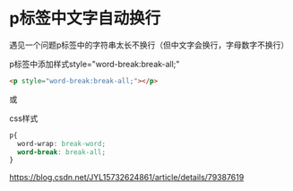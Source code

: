 # p标签中文字自动换行

遇见一个问题p标签中的字符串太长不换行（但中文字会换行，字母数字不换行）

p标签中添加样式style="word-break:break-all;"

```Html
<p style="word-break:break-all;"></p>
```

或

css样式

```css
p{
  word-wrap: break-word;
  word-break: break-all; 
}
```





https://blog.csdn.net/JYL15732624861/article/details/79387619